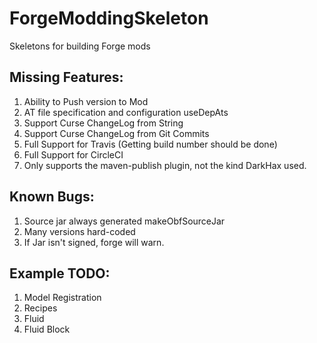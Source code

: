 # ForgeModdingSkeleton
Skeletons for building Forge mods

## Missing Features:
1) Ability to Push version to Mod
2) AT file specification and configuration
		useDepAts
3) Support Curse ChangeLog from String
4) Support Curse ChangeLog from Git Commits
5) Full Support for Travis (Getting build number should be done)
6) Full Support for CircleCI
7) Only supports the maven-publish plugin, not the kind DarkHax used.

## Known Bugs:
1) Source jar always generated
	makeObfSourceJar
2) Many versions hard-coded
3) If Jar isn't signed, forge will warn.

## Example TODO:
1) Model Registration
2) Recipes
3) Fluid
4) Fluid Block
